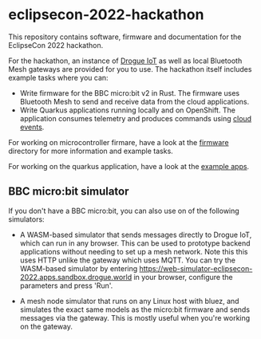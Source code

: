 # eclipsecon-2022-hackathon

This repository contains software, firmware and documentation for the EclipseCon 2022 hackathon.

For the hackathon, an instance of [Drogue IoT](https://www.drogue.io) as well as local Bluetooth Mesh gateways are provided for you to use. The hackathon itself includes example tasks where you can:

* Write firmware for the BBC micro:bit v2 in Rust. The firmware uses Bluetooth Mesh to send and receive data from the cloud applications.
* Write Quarkus applications running locally and on OpenShift. The application consumes telemetry and produces commands using [cloud events](https://cloudevents.io/).

For working on microcontroller firmare, have a look at the [firmware](firmware/) directory for more information and example tasks.

For working on the quarkus application, have a look at the [example apps](example-apps/).

## BBC micro:bit simulator

If you don't have a BBC micro:bit, you can also use on of the following simulators:

* A WASM-based simulator that sends messages directly to Drogue IoT, which can run in any browser. This can be used to prototype backend applications without needing to set up a mesh network. Note this this uses HTTP unlike the gateway which uses MQTT. You can try the WASM-based simulator by entering https://web-simulator-eclipsecon-2022.apps.sandbox.drogue.world in your browser, configure the parameters and press 'Run'.

* A mesh node simulator that runs on any Linux host with bluez, and simulates the exact same models as the micro:bit firmware and sends messages via the gateway. This is mostly useful when you're working on the gateway.

